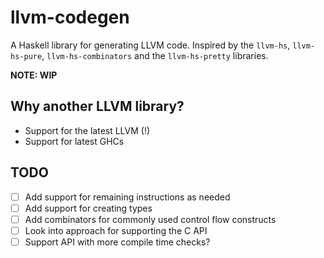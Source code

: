# llvm-codegen

A Haskell library for generating LLVM code. Inspired by the `llvm-hs`,
`llvm-hs-pure`, `llvm-hs-combinators` and the `llvm-hs-pretty` libraries.

**NOTE: WIP**

## Why another LLVM library?

- Support for the latest LLVM (!)
- Support for latest GHCs

## TODO

- [ ] Add support for remaining instructions as needed
- [ ] Add support for creating types
- [ ] Add combinators for commonly used control flow constructs
- [ ] Look into approach for supporting the C API
- [ ] Support API with more compile time checks?
